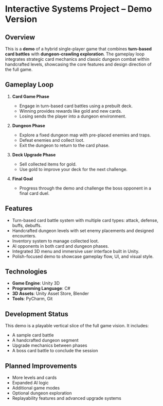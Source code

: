 # Interactive Systems Project – Demo Version

## Overview

This is a **demo** of a hybrid single-player game that combines **turn-based card battles** with **dungeon-crawling exploration**. The gameplay loop integrates strategic card mechanics and classic dungeon combat within handcrafted levels, showcasing the core features and design direction of the full game.

## Gameplay Loop

1. **Card Game Phase**  
   - Engage in turn-based card battles using a prebuilt deck.  
   - Winning provides rewards like gold and new cards.  
   - Losing sends the player into a dungeon environment.

2. **Dungeon Phase**  
   - Explore a fixed dungeon map with pre-placed enemies and traps.  
   - Defeat enemies and collect loot.  
   - Exit the dungeon to return to the card phase.

3. **Deck Upgrade Phase**  
   - Sell collected items for gold.  
   - Use gold to improve your deck for the next challenge.

4. **Final Goal**  
   - Progress through the demo and challenge the boss opponent in a final card duel.

## Features

- Turn-based card battle system with multiple card types: attack, defense, buffs, debuffs.
- Handcrafted dungeon levels with set enemy placements and designed encounters.
- Inventory system to manage collected loot.
- AI opponents in both card and dungeon phases.
- Integrated 3D menu and immersive user interface built in Unity.
- Polish-focused demo to showcase gameplay flow, UI, and visual style.

## Technologies

- **Game Engine**: Unity 3D  
- **Programming Language**: C#  
- **3D Assets**: Unity Asset Store, Blender  
- **Tools**: PyCharm, Git

## Development Status

This demo is a playable vertical slice of the full game vision. It includes:

- A sample card battle  
- A handcrafted dungeon segment  
- Upgrade mechanics between phases  
- A boss card battle to conclude the session

## Planned Improvements 
- More levels and cards  
- Expanded AI logic  
- Additional game modes  
- Optional dungeon exploration  
- Replayability features and advanced upgrade systems


